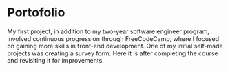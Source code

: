 # Portofolio
My first project, in addition to my two-year software engineer program, involved continuous progression through FreeCodeCamp, where I focused on gaining more skills in front-end development. One of my initial self-made projects was creating a survey form. Here it is after completing the course and revisiting it for improvements.

